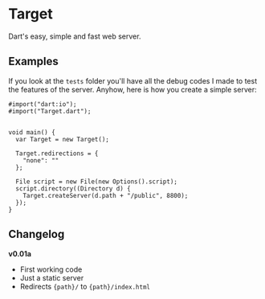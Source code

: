 # Target

Dart's easy, simple and fast web server.


## Examples

If you look at the `tests` folder you'll have all the debug codes I made to test
the features of the server. Anyhow, here is how you create a simple server:

```
#import("dart:io");
#import("Target.dart");


void main() {
  var Target = new Target();

  Target.redirections = {
    "none": ""
  };
  
  File script = new File(new Options().script);
  script.directory((Directory d) {
    Target.createServer(d.path + "/public", 8800);
  });
}
```

## Changelog

**v0.01a**

  * First working code
  * Just a static server
  * Redirects `{path}/` to `{path}/index.html`